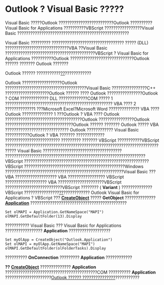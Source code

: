 
# Outlook ? Visual Basic ?????

Visual Basic ?????Outlook ?????????????????????????Outlook ??????????Visual Basic for Applications ??????????VBScript ?????????????????Visual Basic ???????????????????????????????????????????????????

Visual Basic ????????? ????????????????????????????????? ????? (DLL) ?????????????????????????????VBA ??Visual Basic ?????????????????????????????????????????VBScript ? Visual Basic for Applications ??????????Outlook ?????????????????????????????Outlook ?????? ??????? Outlook ???????

Outlook ?????? ???????????[??](03aa62d6-23be-8a2e-73e2-b1ff6307545d.md)????????????

Outlook ??????????????????Outlook ?????????????????????????????????????Visual Basic ????????????????C++ ????????????????????Outlook ?????? ???? Outlook ????????????????Outlook ? COM ????????????? DLL ?????????????COM ????? 1 ?????????????????????????????????????????????????
VBA ???? 2 ?????????????1 ???Microsoft Excel?Microsoft Word ?????????????? VBA ???? Outlook ?????????????? 1 ???Outlook ? VBA ???? Outlook ???????????????????????????????????Outlook ????????????????Outlook ???????????????????????????????Outlook ?????? ??????? Outlook ????? VBA ????????????????????????????? Outlook ???????????? Visual Basic ???????????Outlook ? VBA ???????
????????????? ????????????????????????? ????????? ??????? VBScript ???????????VBScript ??????????????????????????????????????????????????????????????????????????? Visual Basic ???????????????????????????????????? ????????????????????????????????????????????????????????????????VBScript ?????????????????????????????????????????????????????????VBScript ??????????????????????????????????????????????Windows ??????????????????????????????????????????????????????Visual Basic ??? VBA ???????????????????
VBA ????????????????? VBScript ??????????????????? VBA ?????????????????????VBScript ??????????????????????????VBScript ???????? ( **Variant** ) ??????????????
VBScript ????????????????[??](f04a4521-5bb9-39e0-f7e2-a2b74193b827.md)????????????
Outlook Visual Basic for Applications ? VBScript ??? **[CreateObject](09b6ff5b-a750-c07d-7499-c1f8a00214fe.md)** ????? **GetObject** ?????????????? **[Application](797003e7-ecd1-eccb-eaaf-32d6ddde8348.md)** ????????????????????????????????????????????



```
Set olMAPI = Application.GetNameSpace("MAPI") 
olMAPI.GetDefaultFolder(13).Display
```

??????????? Visual Basic ??? Visual Basic for Applications ?????????????????  **Application** ???????????????????



```
Set myOlApp = CreateObject("Outlook.Application") 
Set olMAPI = myOlApp.GetNameSpace("MAPI") 
olMAPI.GetDefaultFolder(olFolderTasks).Display
```

??????????  **OnConnection** ????????? **Application** ????????????

 **??**   **[CreateObject](09b6ff5b-a750-c07d-7499-c1f8a00214fe.md)** ?????????????? **Application** ??????????????????????????????????????????COM ?????????? **Application** ?????????????????????[Outlook ?????? ???????????????](4aa3b7c7-5f3f-41ce-bbf3-75d8ecbd6d4f.md)???????????

